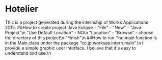 # Hotelier
This is a project generated during the internship of Works Applications 2015.
##How to create project
Java Eclipse - "File" - "New" - "Java Project"\n
"Use Default Location" - NO\n
"Location" - "Browse" - choose the directory of this project\n
"Finish"\n
##How to run
The main function is in the Main.class under the package "co.jp.worksap.intern.main".\n
I provide a simple graphic user interface. I believe that it's easy to understand and use.\n
